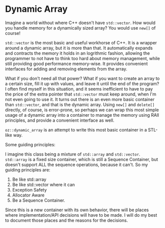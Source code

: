 
# Dynamic Array

Imagine a world without where C++ doesn't have `std::vector`. How would you
handle memory for a dynamically sized array? You would use `new[]` of course!

`std::vector` is the most basic and useful workhorse of C++. It is a wrapper
around a dynamic array, but it is more than that. It automatically expands and
contracts the memory it holds in an logrithmic fashion, allowing the programmer
to not have to think too hard about memory management, while still providing
good performance memory-wise.  It provides convenient interfaces for adding and
removing elements from the array.

What if you don't need all that power? What if you want to create an array to a
certain size, fill it up with values, and leave it until the end of the
program? I often find myself in this situation, and it seems inefficient to have to
pay the price of the extra pointer that `std::vector` must keep around, when
I'm not even going to use it. It turns out there is an even more basic
container than `std::vector`, and that is the dynamic array. Using `new[]` and
`delete[]` directly, of course, is error-prone, so perhaps we can wrap this
most simple usage of a dynamic array into a container to manage the memory
using RAII principles, and provide a convenient interface as well.

`oz::dynamic_array` is an attempt to write this most basic container in a STL-like way.

Some guiding principles:

I imagine this class being a mixture of `std::array` and `std::vector`.
`std::array` is a fixed size container, which is still a Sequence Container,
but doesn't support ALL the sequence operations, because it can't.
So my guiding principles are:

1. Be like std::array
2. Be like std::vector where it can
3. Exception Safety
4. Allocator Aware
5. Be a Sequence Container.

Since this is a new container with its own behavior, there will be places where
implementation/API decisions will have to be made. I will do my best to document
those places and the reasons for the decisions.


